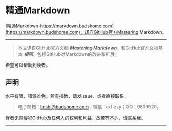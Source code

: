 # 精通Markdown

[精通Markdown-https://markdown.budshome.com](https://markdown.budshome.com)，译自GitHub官方Mastering Markdown。

------

> 本文译自GitHub官方文档 **_Mastering Markdown_**，和GitHub官方文档基本 **_相同_**，包括GitHub对Markdown的改进和扩展。

希望可以帮助到读者。

## 声明

水平有限，错漏难免。若有指教，请发issue，或者直接联系。

> 电子邮箱：linshi@budshome.com；微信：cd-zzy；QQ：9809920。

译者无意侵犯GitHub及任何人的权利和利益，故若有不适，请联系我。

------
